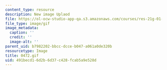 ```yaml
---
content_type: resource
description: New image Uplaod
file: https://ol-ocw-studio-app-qa.s3.amazonaws.com/courses/res-21g-01-kana-spring-2010/491becd16d2b6d37c428fcab5a9e528d_0472.gif
file_type: image/gif
image_metadata:
  caption: ''
  credit: ''
  image-alt: ''
parent_uid: b7982202-bbcc-dcce-b047-a061a0de320b
resourcetype: Image
title: 0472.gif
uid: 491becd1-6d2b-6d37-c428-fcab5a9e528d
---
```

